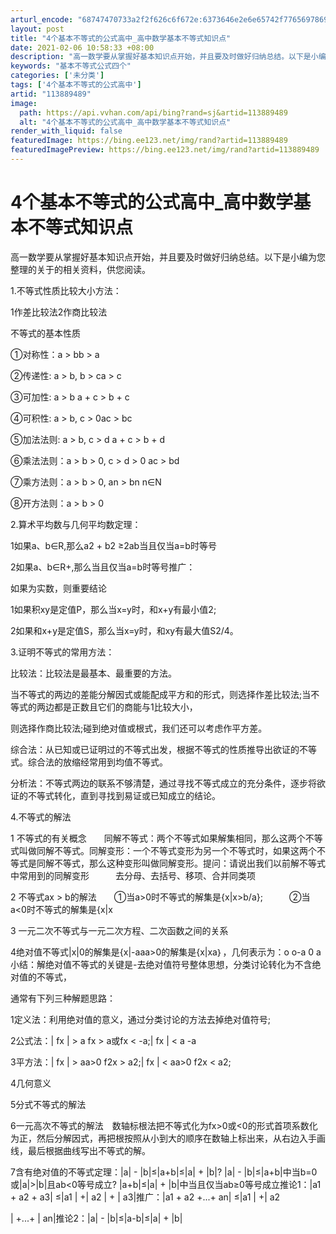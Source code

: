 ```yaml
---
arturl_encode: "68747470733a2f2f626c6f672e:6373646e2e6e65742f77656978696e5f33353732353535392f:61727469636c652f64657461696c732f313133383839343839"
layout: post
title: "4个基本不等式的公式高中_高中数学基本不等式知识点"
date: 2021-02-06 10:58:33 +08:00
description: "高一数学要从掌握好基本知识点开始，并且要及时做好归纳总结。以下是小编为您整理的关于的相关资料，供您阅"
keywords: "基本不等式公式四个"
categories: ['未分类']
tags: ['4个基本不等式的公式高中']
artid: "113889489"
image:
  path: https://api.vvhan.com/api/bing?rand=sj&artid=113889489
  alt: "4个基本不等式的公式高中_高中数学基本不等式知识点"
render_with_liquid: false
featuredImage: https://bing.ee123.net/img/rand?artid=113889489
featuredImagePreview: https://bing.ee123.net/img/rand?artid=113889489
---
```


# 4个基本不等式的公式高中_高中数学基本不等式知识点

高一数学要从掌握好基本知识点开始，并且要及时做好归纳总结。以下是小编为您整理的关于的相关资料，供您阅读。

1.不等式性质比较大小方法：

1作差比较法2作商比较法

不等式的基本性质

①对称性：a > bb > a

②传递性: a > b, b > ca > c

③可加性: a > b a + c > b + c

④可积性: a > b, c > 0ac > bc

⑤加法法则: a > b, c > d a + c > b + d

⑥乘法法则：a > b > 0, c > d > 0 ac > bd

⑦乘方法则：a > b > 0, an > bn n∈N

⑧开方法则：a > b > 0

2.算术平均数与几何平均数定理：

1如果a、b∈R,那么a2 + b2 ≥2ab当且仅当a=b时等号

2如果a、b∈R+,那么当且仅当a=b时等号推广：

如果为实数，则重要结论

1如果积xy是定值P，那么当x=y时，和x+y有最小值2;

2如果和x+y是定值S，那么当x=y时，和xy有最大值S2/4。

3.证明不等式的常用方法：

比较法：比较法是最基本、最重要的方法。

当不等式的两边的差能分解因式或能配成平方和的形式，则选择作差比较法;当不等式的两边都是正数且它们的商能与1比较大小，

则选择作商比较法;碰到绝对值或根式，我们还可以考虑作平方差。

综合法：从已知或已证明过的不等式出发，根据不等式的性质推导出欲证的不等式。综合法的放缩经常用到均值不等式。

分析法：不等式两边的联系不够清楚，通过寻找不等式成立的充分条件，逐步将欲证的不等式转化，直到寻找到易证或已知成立的结论。

4.不等式的解法

1 不等式的有关概念　　同解不等式：两个不等式如果解集相同，那么这两个不等式叫做同解不等式。同解变形：一个不等式变形为另一个不等式时，如果这两个不等式是同解不等式，那么这种变形叫做同解变形。提问：请说出我们以前解不等式中常用到的同解变形　　　去分母、去括号、移项、合并同类项

2 不等式ax > b的解法　　①当a>0时不等式的解集是{x|x>b/a};　　　②当a<0时不等式的解集是{x|x

3 一元二次不等式与一元二次方程、二次函数之间的关系

4绝对值不等式|x|0的解集是{x|-aaa>0的解集是{x|xa｝，几何表示为：o o-a 0 a小结：解绝对值不等式的关键是-去绝对值符号整体思想，分类讨论转化为不含绝对值的不等式，

通常有下列三种解题思路：

1定义法：利用绝对值的意义，通过分类讨论的方法去掉绝对值符号;

2公式法：| fx | > a fx > a或fx < -a;| fx | < a -a

3平方法：| fx | > aa>0 f2x > a2;| fx | < aa>0 f2x < a2;

4几何意义

5分式不等式的解法

6一元高次不等式的解法　数轴标根法把不等式化为fx>0或<0的形式首项系数化为正，然后分解因式，再把根按照从小到大的顺序在数轴上标出来，从右边入手画线，最后根据曲线写出不等式的解。

7含有绝对值的不等式定理：|a| - |b|≤|a+b|≤|a| + |b|? |a| - |b|≤|a+b|中当b=0或|a|>|b|且ab<0等号成立? |a+b|≤|a| + |b|中当且仅当ab≥0等号成立推论1：|a1 + a2 + a3| ≤|a1 | +| a2 | + | a3|推广：|a1 + a2 +...+ an| ≤|a1 | +| a2

| +...+ | an|推论2：|a| - |b|≤|a-b|≤|a| + |b|